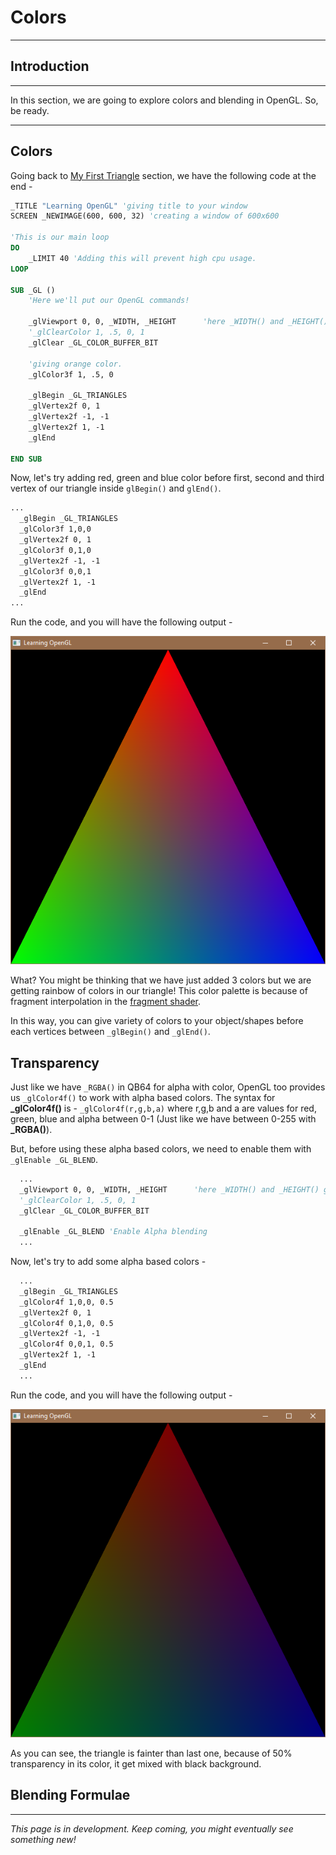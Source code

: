 # Colors
***
## Introduction
***
In this section, we are going to explore colors and blending in OpenGL. So, be ready.
***
## Colors
Going back to [My First Triangle](https://ashishkingdom.github.io/OpenGL-Tutorials/first-triangle/) section, we have the following code at the end -
```vb
_TITLE "Learning OpenGL" 'giving title to your window
SCREEN _NEWIMAGE(600, 600, 32) 'creating a window of 600x600

'This is our main loop
DO
    _LIMIT 40 'Adding this will prevent high cpu usage.
LOOP

SUB _GL ()
    'Here we'll put our OpenGL commands!

    _glViewport 0, 0, _WIDTH, _HEIGHT      'here _WIDTH() and _HEIGHT() gives the width and height of our window.
    '_glClearColor 1, .5, 0, 1
    _glClear _GL_COLOR_BUFFER_BIT

	'giving orange color.
    _glColor3f 1, .5, 0

    _glBegin _GL_TRIANGLES
    _glVertex2f 0, 1
    _glVertex2f -1, -1
    _glVertex2f 1, -1
    _glEnd

END SUB
```

Now, let's try adding red, green and blue color before first, second and third vertex of our triangle inside `glBegin()` and `glEnd()`.
```vb
...
  _glBegin _GL_TRIANGLES
  _glColor3f 1,0,0
  _glVertex2f 0, 1
  _glColor3f 0,1,0
  _glVertex2f -1, -1
  _glColor3f 0,0,1
  _glVertex2f 1, -1
  _glEnd
...
```

Run the code, and you will have the following output -

![OpenGL Triangle With Colors](https://raw.githubusercontent.com/AshishKingdom/OpenGL-Tutorials/gh-pages/images/colors/color-triangle.png)

What? You might be thinking that we have just added 3 colors but we are getting rainbow of colors in our triangle! This color palette is because of fragment interpolation in the [fragment shader](https://www.opengl.org/wiki/Fragment_Shader).

In this way, you can give variety of colors to your object/shapes before each vertices between `_glBegin()` and `_glEnd()`.

## Transparency
Just like we have `_RGBA()` in QB64 for alpha with color, OpenGL too provides us `_glColor4f()` to work with alpha based colors.
The syntax for **\_glColor4f()** is - `_glColor4f(r,g,b,a)` where r,g,b and a are values for red, green, blue and alpha between 0-1 
(Just like we have between 0-255 with **\_RGBA()**).

But, before using these alpha based colors, we need to enable them with `_glEnable _GL_BLEND`.
```vb
  ...
  _glViewport 0, 0, _WIDTH, _HEIGHT      'here _WIDTH() and _HEIGHT() gives the width and height of our window.
  '_glClearColor 1, .5, 0, 1
  _glClear _GL_COLOR_BUFFER_BIT

  _glEnable _GL_BLEND 'Enable Alpha blending
  ...
```

Now, let's try to add some alpha based colors -

```vb
  ...
  _glBegin _GL_TRIANGLES
  _glColor4f 1,0,0, 0.5
  _glVertex2f 0, 1
  _glColor4f 0,1,0, 0.5
  _glVertex2f -1, -1
  _glColor4f 0,0,1, 0.5
  _glVertex2f 1, -1
  _glEnd
  ...
 ```
 
 Run the code, and you will have the following output -
 
![Color Triangle With Alpha](https://raw.githubusercontent.com/AshishKingdom/OpenGL-Tutorials/gh-pages/images/colors/color-alpha-triangle.png)

As you can see, the triangle is fainter than last one, because of 50% transparency in its color, it get mixed with black background.

## Blending Formulae
***
_This page is in development. Keep coming, you might eventually see something new!_
